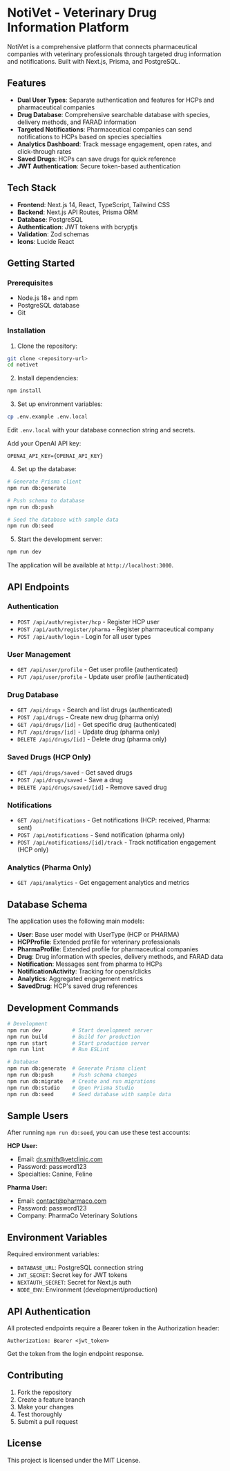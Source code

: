# NotiVet - Veterinary Drug Information Platform

NotiVet is a comprehensive platform that connects pharmaceutical companies with veterinary professionals through targeted drug information and notifications. Built with Next.js, Prisma, and PostgreSQL.

## Features

- **Dual User Types**: Separate authentication and features for HCPs and pharmaceutical companies
- **Drug Database**: Comprehensive searchable database with species, delivery methods, and FARAD information
- **Targeted Notifications**: Pharmaceutical companies can send notifications to HCPs based on species specialties
- **Analytics Dashboard**: Track message engagement, open rates, and click-through rates
- **Saved Drugs**: HCPs can save drugs for quick reference
- **JWT Authentication**: Secure token-based authentication

## Tech Stack

- **Frontend**: Next.js 14, React, TypeScript, Tailwind CSS
- **Backend**: Next.js API Routes, Prisma ORM
- **Database**: PostgreSQL
- **Authentication**: JWT tokens with bcryptjs
- **Validation**: Zod schemas
- **Icons**: Lucide React

## Getting Started

### Prerequisites

- Node.js 18+ and npm
- PostgreSQL database
- Git

### Installation

1. Clone the repository:
```bash
git clone <repository-url>
cd notivet
```

2. Install dependencies:
```bash
npm install
```

3. Set up environment variables:
```bash
cp .env.example .env.local
```

Edit `.env.local` with your database connection string and secrets.

Add your OpenAI API key:
```
OPENAI_API_KEY={OPENAI_API_KEY}
```

4. Set up the database:
```bash
# Generate Prisma client
npm run db:generate

# Push schema to database
npm run db:push

# Seed the database with sample data
npm run db:seed
```

5. Start the development server:
```bash
npm run dev
```

The application will be available at `http://localhost:3000`.

## API Endpoints

### Authentication

- `POST /api/auth/register/hcp` - Register HCP user
- `POST /api/auth/register/pharma` - Register pharmaceutical company
- `POST /api/auth/login` - Login for all user types

### User Management

- `GET /api/user/profile` - Get user profile (authenticated)
- `PUT /api/user/profile` - Update user profile (authenticated)

### Drug Database

- `GET /api/drugs` - Search and list drugs (authenticated)
- `POST /api/drugs` - Create new drug (pharma only)
- `GET /api/drugs/[id]` - Get specific drug (authenticated)
- `PUT /api/drugs/[id]` - Update drug (pharma only)
- `DELETE /api/drugs/[id]` - Delete drug (pharma only)

### Saved Drugs (HCP Only)

- `GET /api/drugs/saved` - Get saved drugs
- `POST /api/drugs/saved` - Save a drug
- `DELETE /api/drugs/saved/[id]` - Remove saved drug

### Notifications

- `GET /api/notifications` - Get notifications (HCP: received, Pharma: sent)
- `POST /api/notifications` - Send notification (pharma only)
- `POST /api/notifications/[id]/track` - Track notification engagement (HCP only)

### Analytics (Pharma Only)

- `GET /api/analytics` - Get engagement analytics and metrics

## Database Schema

The application uses the following main models:

- **User**: Base user model with UserType (HCP or PHARMA)
- **HCPProfile**: Extended profile for veterinary professionals
- **PharmaProfile**: Extended profile for pharmaceutical companies
- **Drug**: Drug information with species, delivery methods, and FARAD data
- **Notification**: Messages sent from pharma to HCPs
- **NotificationActivity**: Tracking for opens/clicks
- **Analytics**: Aggregated engagement metrics
- **SavedDrug**: HCP's saved drug references

## Development Commands

```bash
# Development
npm run dev          # Start development server
npm run build        # Build for production
npm run start        # Start production server
npm run lint         # Run ESLint

# Database
npm run db:generate  # Generate Prisma client
npm run db:push      # Push schema changes
npm run db:migrate   # Create and run migrations
npm run db:studio    # Open Prisma Studio
npm run db:seed      # Seed database with sample data
```

## Sample Users

After running `npm run db:seed`, you can use these test accounts:

**HCP User:**
- Email: dr.smith@vetclinic.com
- Password: password123
- Specialties: Canine, Feline

**Pharma User:**
- Email: contact@pharmaco.com
- Password: password123
- Company: PharmaCo Veterinary Solutions

## Environment Variables

Required environment variables:

- `DATABASE_URL`: PostgreSQL connection string
- `JWT_SECRET`: Secret key for JWT tokens
- `NEXTAUTH_SECRET`: Secret for Next.js auth
- `NODE_ENV`: Environment (development/production)

## API Authentication

All protected endpoints require a Bearer token in the Authorization header:

```
Authorization: Bearer <jwt_token>
```

Get the token from the login endpoint response.

## Contributing

1. Fork the repository
2. Create a feature branch
3. Make your changes
4. Test thoroughly
5. Submit a pull request

## License

This project is licensed under the MIT License.